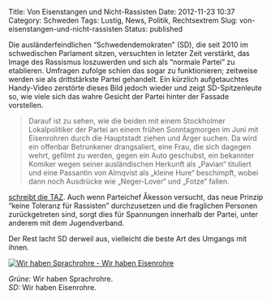 Title: Von Eisenstangen und Nicht-Rassisten
Date: 2012-11-23 10:37
Category: Schweden
Tags: Lustig, News, Politik, Rechtsextrem
Slug: von-eisenstangen-und-nicht-rassisten
Status: published

Die ausländerfeindlichen “Schwedendemokraten” (SD), die seit 2010 im
schwedischen Parlament sitzen, versuchten in letzter Zeit verstärkt, das
Image des Rassismus loszuwerden und sich als “normale Partei” zu
etablieren. Umfragen zufolge schien das sogar zu funktionieren;
zeitweise werden sie als drittstärkste Partei gehandelt. Ein kürzlich
aufgetauchtes Handy-Video zerstörte dieses Bild jedoch wieder und zeigt
SD-Spitzenleute so, wie viele sich das wahre Gesicht der Partei hinter
der Fassade vorstellen.

> Darauf ist zu sehen, wie die beiden mit einem Stockholmer
> Lokalpolitiker der Partei an einem frühen Sonntagmorgen im Juni mit
> Eisenrohren durch die Hauptstadt ziehen und Ärger suchen. Da wird ein
> offenbar Betrunkener drangsaliert, eine Frau, die sich dagegen wehrt,
> gefilmt zu werden, gegen ein Auto geschubst, ein bekannter Komiker
> wegen seiner ausländischen Herkunft als „Pavian“ tituliert und eine
> Passantin von Almqvist als „kleine Hure“ beschimpft, wobei dann noch
> Ausdrücke wie „Neger-Lover“ und „Fotze“ fallen.

[schreibt die TAZ](http://www.taz.de/!105809/). Auch wenn Parteichef
Åkesson versucht, das neue Prinzip “keine Toleranz für Rassisten”
durchzusetzen und die fraglichen Personen zurückgetreten sind, sorgt
dies für Spannungen innerhalb der Partei, unter anderem mit dem
Jugendverband.

Der Rest lacht SD derweil aus, vielleicht die beste Art des Umgangs mit
ihnen.

[![Wir haben Sprachrohre - Wir haben
Eisenrohre](/pic/jarnsprakror_s.jpg "Wir haben Sprachrohre - Wir haben Eisenrohre")](/pic/jarnsprakror_l.jpg)

*Grüne:* Wir haben Sprachrohre.  
*SD:* Wir haben Eisenrohre.

